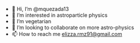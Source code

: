 - 👋 Hi, I’m @mquezada13
- 👀 I’m interested in astroparticle physics
- 🌱 I’m vegetarian
- 💞️ I’m looking to collaborate on more astro-physics
- 📫 How to reach me elizza.rmz91@gmail.com

<!---
mquezada13/mquezada13 is a ✨ special ✨ repository because its `README.md` (this file) appears on your GitHub profile.
You can click the Preview link to take a look at your changes.
--->
